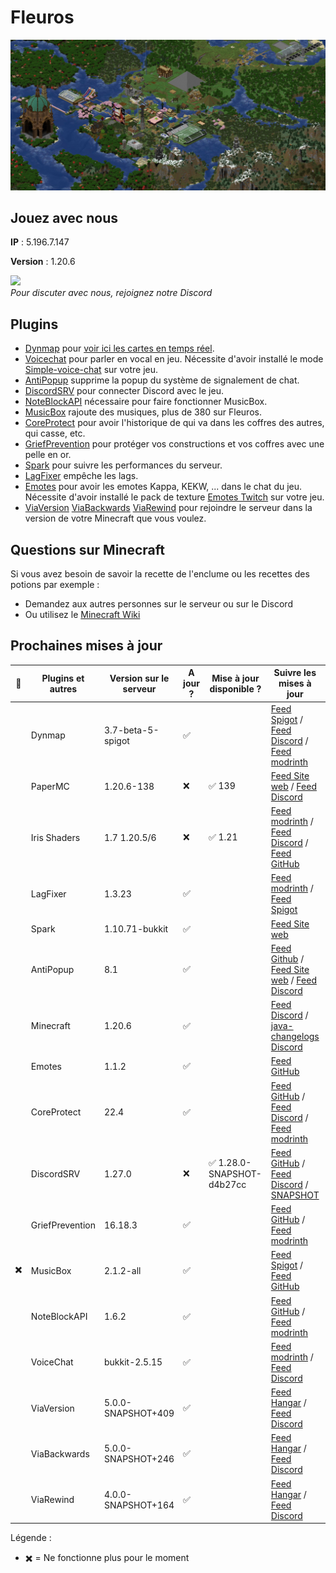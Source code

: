# Fleuros
![Fleuros](https://github.com/Fleuros/Fleuros/blob/main/fleuros.png)
## Jouez avec nous
**IP** : 5.196.7.147

**Version** : 1.20.6
<p align="left">
    <a href="https://discord.gg/tNp9nrd">
        <img src="https://i.imgur.com/JgDt1Fl.png" width="300">
    </a>
    <br/>
    <i>Pour discuter avec nous, rejoignez notre Discord</i>
</p>

## Plugins
- [Dynmap](https://github.com/webbukkit/dynmap) pour [voir ici les cartes en temps réel](http://5.196.7.147:8123).
- [Voicechat](https://github.com/henkelmax/simple-voice-chat) pour parler en vocal en jeu. Nécessite d'avoir installé le mode [Simple-voice-chat](https://modrinth.com/plugin/simple-voice-chat/version/bukkit-2.5.13) sur votre jeu.
- [AntiPopup](https://github.com/KaspianDev/AntiPopup) supprime la popup du système de signalement de chat.
- [DiscordSRV](https://github.com/DiscordSRV/DiscordSRV) pour connecter Discord avec le jeu.
- [NoteBlockAPI](https://github.com/koca2000/NoteBlockAPI) nécessaire pour faire fonctionner MusicBox.
- [MusicBox](https://github.com/Spliterash/MusicBox) rajoute des musiques, plus de 380 sur Fleuros.
- [CoreProtect](https://github.com/PlayPro/CoreProtect) pour avoir l'historique de qui va dans les coffres des autres, qui casse, etc.
- [GriefPrevention](https://github.com/GriefPrevention/GriefPrevention) pour protéger vos constructions et vos coffres avec une pelle en or.
- [Spark](https://github.com/lucko/spark) pour suivre les performances du serveur.
- [LagFixer](https://www.spigotmc.org/resources/1-17-1-20-4-lagfixer-%E2%9A%A1%EF%B8%8F-best-performance-solution-%E2%AD%95-well-optimized-%E2%9C%85-folia-supported.111684) empêche les lags.
- [Emotes](https://github.com/felixstaude/Emotes) pour avoir les emotes Kappa, KEKW, ... dans le chat du jeu. Nécessite d'avoir installé le pack de texture [Emotes Twitch](https://github.com/Fleuros/Fleuros/releases/tag/1.20.x) sur votre jeu.
- [ViaVersion](https://hangar.papermc.io/ViaVersion/ViaVersion) [ViaBackwards](https://hangar.papermc.io/ViaVersion/ViaBackwards) [ViaRewind](https://hangar.papermc.io/ViaVersion/ViaRewind) pour rejoindre le serveur dans la version de votre Minecraft que vous voulez.
## Questions sur Minecraft
Si vous avez besoin de savoir la recette de l'enclume ou les recettes des potions par exemple :
- Demandez aux autres personnes sur le serveur ou sur le Discord
- Ou utilisez le [Minecraft Wiki](https://fr.minecraft.wiki)
## Prochaines mises à jour
| 🐛 | Plugins et autres        | Version sur le serveur      | A jour ? | Mise à jour disponible ? | Suivre les mises à jour | Explications |
| -- | ------------------------ | --------------------------- | -------- | ------------------------ | ---------------------------- | ------------ |
|    | Dynmap                   | 3.7-beta-5-spigot           | ✅       |                         | [Feed Spigot](https://www.spigotmc.org/resources/dynmap%C2%AE.274/updates) / [Feed Discord](https://discord.com/channels/722722769950998560/722724450570600468) / [Feed modrinth](https://modrinth.com/plugin/dynmap/versions) |
|    | PaperMC                  | 1.20.6-138             | ❌ |  ✅ 139             | [Feed Site web](https://papermc.io/downloads/paper) / [Feed Discord](https://discord.com/channels/289587909051416579/1232294974603661312) |  
|    | Iris Shaders             | 1.7 1.20.5/6           | ❌ |  ✅ 1.21                       | [Feed modrinth](https://modrinth.com/mod/iris/versions#all-versions) / [Feed Discord](https://discord.com/channels/774352792659820594/817181278931517453) / [Feed GitHub](https://github.com/IrisShaders/Iris/releases) |
|    | LagFixer                 | 1.3.23                      | ✅ |                    | [Feed modrinth](https://modrinth.com/plugin/lagfixer/versions) / [Feed Spigot](https://www.spigotmc.org/resources/1-17-1-20-5-lagfixer-%E2%9A%A1%EF%B8%8F-best-performance-solution-%E2%AD%95-500-servers-%E2%9C%85-folia-supported.111684/updates) |
|    | Spark                    | 1.10.71-bukkit              | ✅ |                         | [Feed Site web](https://spark.lucko.me/download) |
|    | AntiPopup                | 8.1                         | ✅ |                         | [Feed Github](https://github.com/KaspianDev/AntiPopup/releases) / [Feed Site web](https://polymart.org/resource/antipopup-pro.4921/updates) / [Feed Discord](https://discord.com/channels/848971497220735026/1004362516249452584) | 
|    | Minecraft                | 1.20.6                      | ✅ |                        | [Feed Discord](https://discord.com/channels/302094807046684672/1136326045918834859) / [java-changelogs Discord](https://discord.com/channels/302094807046684672/656622314309550129) |
|    | Emotes                   | 1.1.2                       | ✅ |                         | [Feed GitHub](https://github.com/felixstaude/Emotes/releases) |
|    | CoreProtect              | 22.4                        | ✅ |                      | [Feed GitHub](https://github.com/PlayPro/CoreProtect/releases) / [Feed Discord](https://discord.com/channels/348680641560313868/471507285399830563) / [Feed modrinth](https://modrinth.com/plugin/coreprotect/versions) | 22.6 Disponible en early access pour les premiums |
|    | DiscordSRV               | 1.27.0 | ❌ |  ✅ 1.28.0-SNAPSHOT-d4b27cc                       | [Feed GitHub](https://github.com/DiscordSRV/DiscordSRV/releases) / [Feed Discord](https://discord.com/channels/135634590575493120/1235649373241610310) / [SNAPSHOT](https://snapshot.discordsrv.com) | Snapshot instable
|    | GriefPrevention          | 16.18.3                     | ✅ |                         | [Feed GitHub](https://github.com/GriefPrevention/GriefPrevention/releases) / [Feed modrinth](https://modrinth.com/plugin/griefprevention/versions) |
| ✖️ | MusicBox                 | 2.1.2-all                   | ✅ |                         | [Feed Spigot](https://www.spigotmc.org/resources/musicbox-custom-noteblockmusic-on-discs.67949/updates) / [Feed GitHub](https://github.com/Spliterash/MusicBox/releases) | Ne fonctionne plus [#37](https://github.com/Spliterash/MusicBox/issues/37)        |
|    | NoteBlockAPI             | 1.6.2                       | ✅       |                         | [Feed GitHub](https://github.com/koca2000/NoteBlockAPI/releases) / [Feed modrinth](https://modrinth.com/plugin/noteblockapi/versions) |
|    | VoiceChat                | bukkit-2.5.15     | ✅ |                         | [Feed modrinth](https://modrinth.com/plugin/simple-voice-chat/versions#all-versions) / [Feed Discord](https://discord.com/channels/854659575324344340/854661863924563999) |
|    | ViaVersion               | 5.0.0-SNAPSHOT+409          | ✅ |                  | [Feed Hangar](https://hangar.papermc.io/ViaVersion/ViaVersion/versions) / [Feed Discord](https://discord.com/channels/316206679014244363/316212572774858761) | 
|    | ViaBackwards             | 5.0.0-SNAPSHOT+246          | ✅ |                   | [Feed Hangar](https://hangar.papermc.io/ViaVersion/ViaBackwards/versions) / [Feed Discord](https://discord.com/channels/316206679014244363/316212572774858761) | 
|    | ViaRewind                | 4.0.0-SNAPSHOT+164          | ✅ |                        | [Feed Hangar](https://hangar.papermc.io/ViaVersion/ViaRewind/versions) / [Feed Discord](https://discord.com/channels/316206679014244363/316212572774858761) |

Légende :
- ✖️ = Ne fonctionne plus pour le moment
